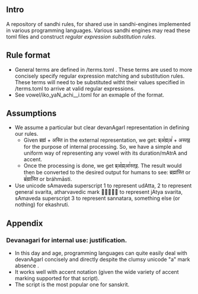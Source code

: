 
## Intro
A repository of sandhi rules, for shared use in sandhi-engines implemented in various programming languages. Various sandhi engines may read these toml files and construct _regular expression substitution rules_.

## Rule format
- General terms are defined in /terms.toml . These terms are used to more concisely specify regular expression matching and substitution rules. These terms will need to be substituted witht their values specified in /terms.toml to arrive at valid regular expressions.
- See vowel/iko_yaN_achi__i.toml for an exmaple of the format.

## Assumptions
- We assume a particular but clear devanAgarI representation in defining our rules. 
  - Given ब्रह्म॑ + अस्ति in the external representation, we get: ब्र्अ꣡ह्म्अ꣢ + अस्त्इ for the purpose of internal processing. So, we have a simple and uniform way of representing any vowel with its duration/mAtrA and accent.
  - Once the processing is done, we get ब्र्अ꣡ह्म्आ꣢स्त्इ. The result would then be converted to the desired output for humans to see: ब्रह्मा॑स्ति or ब्र꣡ह्मा꣢स्ति  or bráhmāsti.
- Use unicode sAmaveda superscript 1 to represent udAtta, 2 to represent general svarita, atharvavedic mark र्यं᳡ to represent jAtya svarita, sAmaveda superscript 3 to represent sannatara, something else (or nothing) for ekashruti.

## Appendix
### Devanagari for internal use: justification.
- In this day and age, programming languages can quite easily deal with devanAgarI concisely and directly despite the clumsy unicode "a" mark absence . 
- It works well with accent notation (given the wide variety of accent marking supported for that script).
- The script is the most popular one for sanskrit.
